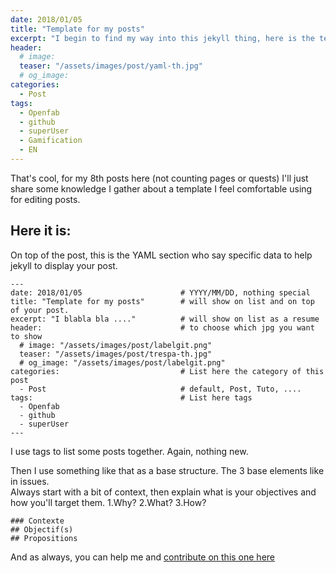 ```yaml
---
date: 2018/01/05
title: "Template for my posts"
excerpt: "I begin to find my way into this jekyll thing, here is the template I'm working on"
header:
  # image:
  teaser: "/assets/images/post/yaml-th.jpg"
  # og_image:
categories:
  - Post
tags:
  - Openfab
  - github
  - superUser
  - Gamification
  - EN
---
```


That's cool, for my 8th posts here (not counting pages or quests) I'll just share some knowledge I gather about a template I feel comfortable using for editing posts.

## Here it is:

On top of the post, this is the YAML section who say specific data to help jekyll to display your post.
```
---
date: 2018/01/05                      # YYYY/MM/DD, nothing special
title: "Template for my posts"        # will show on list and on top of your post.
excerpt: "I blabla bla ...."          # will show on list as a resume
header:                               # to choose which jpg you want to show
  # image: "/assets/images/post/labelgit.png"    
  teaser: "/assets/images/post/trespa-th.jpg"
  # og_image: "/assets/images/post/labelgit.png"
categories:                           # List here the category of this post
  - Post                              # default, Post, Tuto, ....
tags:                                 # List here tags
  - Openfab
  - github
  - superUser
---
```
I use tags to list some posts together. Again, nothing new.  

Then I use something like that as a base structure. The 3 base elements like in issues.  
Always start with a bit of context, then explain what is your objectives and how you'll target them. 1.Why? 2.What? 3.How?  

```
### Contexte
## Objectif(s)
## Propositions
```


And as always, you can help me and [contribute on this one here](https://github.com/nicolasdb/nicolasdb.github.io/blob/master/_posts/2018-01-05-post-template-yalm.md)  
